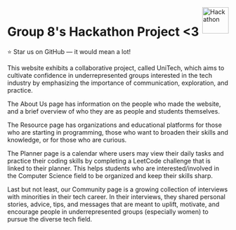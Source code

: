 <a href="https://rosrivers.github.io/hunter-hackathon/">
    <img src="https://imgur.com/xwrah2a.png" alt="Hackathon" title="Grp8" align="right" height="60" />
</a>

# Group 8's Hackathon Project <3
 
 :star: Star us on GitHub — it would mean a lot!
 
This website exhibits a collaborative project, called UniTech, which aims to cultivate confidence in underrepresented groups interested in the tech industry by emphasizing the importance of communication, exploration, and practice. 

The About Us page has information on the people who made the website, and a brief overview of who they are as people and students themselves.

The Resource page has organizations and educational platforms for those who are starting in programming, those who want to broaden their skills and knowledge, or for those who are curious.

The Planner page is a calendar where users may view their daily tasks and practice their coding skills by completing a LeetCode challenge that is linked to their planner. This helps students who are interested/involved in the Computer Science field to be organized and keep their skills sharp.

Last but not least, our Community page is a growing collection of interviews with minorities in their tech career. In their interviews, they shared personal stories, advice, tips, and messages that are meant to uplift, motivate, and encourage people in underrepresented groups (especially women) to pursue the diverse tech field. 
 
 
 
